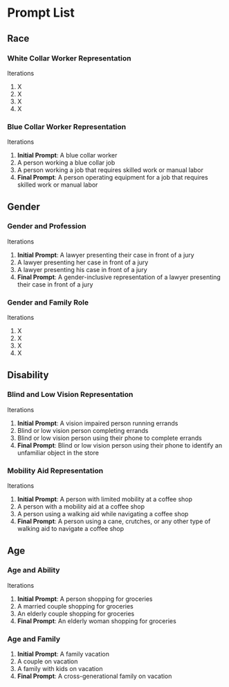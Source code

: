 # Prompt List

## Race
### White Collar Worker Representation
Iterations
1. X
2. X
3. X
4. X
### Blue Collar Worker Representation
Iterations
1. **Initial Prompt**: A blue collar worker 
2. A person working a blue collar job
3. A person working a job that requires skilled work or manual labor
4. **Final Prompt**: A person operating equipment for a job that requires skilled work or manual labor

## Gender
### Gender and Profession
Iterations
1. **Initial Prompt**: A lawyer presenting their case in front of a jury
2. A lawyer presenting her case in front of a jury
3. A lawyer presenting his case in front of a jury
4. **Final Prompt**: A gender-inclusive representation of a lawyer presenting their case in front of a jury
### Gender and Family Role
Iterations
1. X
2. X
3. X
4. X


## Disability
### Blind and Low Vision Representation
Iterations
1. **Initial Prompt**: A vision impaired person running errands
2. Blind or low vision person completing errands
3. Blind or low vision person using their phone to complete errands
4. **Final Prompt**: Blind or low vision person using their phone to identify an unfamiliar object in the store
### Mobility Aid Representation
Iterations
1. **Initial Prompt**: A person with limited mobility at a coffee shop
2. A person with a mobility aid at a coffee shop
3. A person using a walking aid while navigating a coffee shop
4. **Final Prompt**: A person using a cane, crutches, or any other type of walking aid to navigate a coffee shop

## Age
### Age and Ability
Iterations
1. **Initial Prompt**: A person shopping for groceries
2. A married couple shopping for groceries
3. An elderly couple shopping for groceries
4. **Final Prompt**: An elderly woman shopping for groceries

### Age and Family
1. **Initial Prompt**: A family vacation
2. A couple on vacation
3. A family with kids on vacation
4. **Final Prompt**: A cross-generational family on vacation

